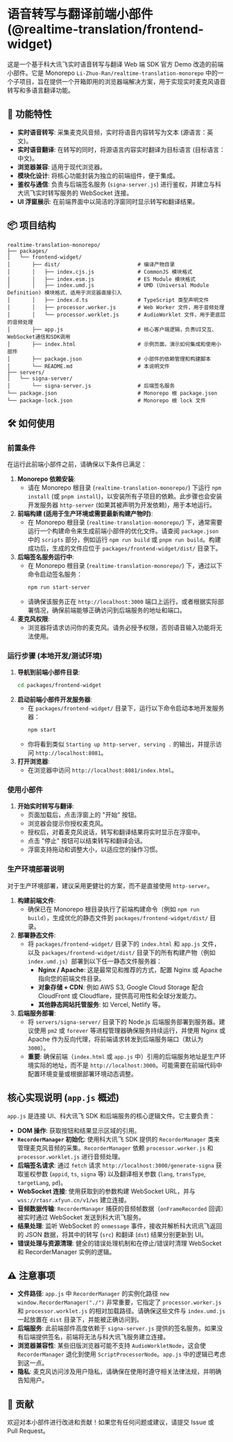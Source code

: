 # 语音转写与翻译前端小部件 (@realtime-translation/frontend-widget)

这是一个基于科大讯飞实时语音转写与翻译 Web 端 SDK 官方 Demo 改造的前端小部件。它是 Monorepo `Li-Zhuo-Ran/realtime-translation-monorepo` 中的一个子项目，旨在提供一个开箱即用的浏览器端解决方案，用于实现实时麦克风语音转写和多语言翻译功能。

## 🚀 功能特性

*   **实时语音转写**: 采集麦克风音频，实时将语音内容转写为文本 (源语言：英文)。
*   **实时语音翻译**: 在转写的同时，将源语言内容实时翻译为目标语言 (目标语言：中文)。
*   **浏览器兼容**: 适用于现代浏览器。
*   **模块化设计**: 将核心功能封装为独立的前端组件，便于集成。
*   **鉴权与通信**: 负责与后端签名服务 (`signa-server.js`) 进行鉴权，并建立与科大讯飞实时转写服务的 WebSocket 连接。
*   **UI 浮窗展示**: 在前端界面中以简洁的浮窗同时显示转写和翻译结果。

## 📦 项目结构
```
realtime-translation-monorepo/
├── packages/
│   └── frontend-widget/
│       ├── dist/                         # 编译产物目录
│       │   ├── index.cjs.js              # CommonJS 模块格式
│       │   ├── index.esm.js              # ES Module 模块格式
│       │   ├── index.umd.js              # UMD (Universal Module Definition) 模块格式，适用于浏览器直接引入
│       │   ├── index.d.ts                # TypeScript 类型声明文件
│       │   ├── processor.worker.js       # Web Worker 文件，用于音频处理
│       │   └── processor.worklet.js      # AudioWorklet 文件，用于更底层的音频处理
│       ├── app.js                        # 核心客户端逻辑，负责UI交互、WebSocket通信和SDK调用
│       ├── index.html                    # 示例页面，演示如何集成和使用小部件
│       ├── package.json                  # 小部件的依赖管理和构建脚本
│       └── README.md                     # 本说明文件
├── servers/
│   └── signa-server/
│       └── signa-server.js               # 后端签名服务
└── package.json                          # Monorepo 根 package.json
└── package-lock.json                     # Monorepo 根 lock 文件
```

## 🛠️ 如何使用

### 前置条件

在运行此前端小部件之前，请确保以下条件已满足：

1.  **Monorepo 依赖安装**:
    * 请在 Monorepo 根目录 (`realtime-translation-monorepo/`) 下运行 `npm install` (或 `pnpm install`)，以安装所有子项目的依赖。此步骤也会安装开发服务器 `http-server` (如果其被声明为开发依赖)，用于本地运行。
2.  **前端构建 (适用于生产环境或需要最新构建产物时)**:
    * 在 Monorepo 根目录 (`realtime-translation-monorepo/`) 下，通常需要运行一个构建命令来生成前端小部件的优化文件。请查阅 `package.json` 中的 `scripts` 部分，例如运行 `npm run build` 或 `pnpm run build`。构建成功后，生成的文件应位于 `packages/frontend-widget/dist/` 目录下。
3.  **后端签名服务运行中**:
    * 在 Monorepo 根目录 (`realtime-translation-monorepo/`) 下，通过以下命令启动签名服务：
        ```bash
        npm run start-server
        ```
    * 请确保该服务正在 `http://localhost:3000` 端口上运行，或者根据实际部署情况，确保前端能够正确访问到后端服务的地址和端口。
4.  **麦克风权限**:
    * 浏览器将请求访问你的麦克风。请务必授予权限，否则语音输入功能将无法使用。

### 运行步骤 (本地开发/测试环境)

1.  **导航到前端小部件目录**:
    ```bash
    cd packages/frontend-widget
    ```
2.  **启动前端小部件开发服务器**:
    * 在 `packages/frontend-widget/` 目录下，运行以下命令启动本地开发服务器：
        ```bash
        npm start
        ```
    * 你将看到类似 `Starting up http-server, serving .` 的输出，并提示访问 `http://localhost:8081`。
3.  **打开浏览器**:
    * 在浏览器中访问 `http://localhost:8081/index.html`。

### 使用小部件

1.  **开始实时转写与翻译**:
    * 页面加载后，点击浮窗上的 "开始" 按钮。
    * 浏览器会提示你授权麦克风。
    * 授权后，对着麦克风说话，转写和翻译结果将实时显示在浮窗中。
    * 点击 "停止" 按钮可以结束转写和翻译会话。
    * 浮窗支持拖动和调整大小，以适应您的操作习惯。

### 生产环境部署说明

对于生产环境部署，建议采用更健壮的方案，而不是直接使用 `http-server`。

1.  **构建前端文件**:
    * 确保已在 Monorepo 根目录执行了前端构建命令（例如 `npm run build`），生成优化的静态文件到 `packages/frontend-widget/dist/` 目录。
2.  **部署静态文件**:
    * 将 `packages/frontend-widget/` 目录下的 `index.html` 和 `app.js` 文件，以及 `packages/frontend-widget/dist/` 目录下的所有构建产物（例如 `index.umd.js`）部署到以下任一静态文件服务器：
        * **Nginx / Apache**: 这是最常见和推荐的方式，配置 Nginx 或 Apache 指向您的前端文件目录。
        * **对象存储 + CDN**: 例如 AWS S3, Google Cloud Storage 配合 CloudFront 或 Cloudflare，提供高可用性和全球分发能力。
        * **其他静态网站托管服务**: 如 Vercel, Netlify 等。
3.  **后端服务部署**:
    * 将 `servers/signa-server/` 目录下的 Node.js 后端服务部署到服务器。建议使用 `pm2` 或 `forever` 等进程管理器确保服务持续运行，并使用 Nginx 或 Apache 作为反向代理，将前端请求转发到后端服务端口（默认为 `3000`）。
    * **重要**: 确保前端（`index.html` 或 `app.js` 中）引用的后端服务地址是生产环境实际的地址，而不是 `http://localhost:3000`。可能需要在前端代码中配置环境变量或根据部署环境动态调整。

## 核心实现说明 (`app.js` 概述)

`app.js` 是连接 UI、科大讯飞 SDK 和后端服务的核心逻辑文件。它主要负责：

*   **DOM 操作**: 获取按钮和结果显示区域的引用。
*   **`RecorderManager` 初始化**: 使用科大讯飞 SDK 提供的 `RecorderManager` 类来管理麦克风音频的采集。`RecorderManager` 依赖 `processor.worker.js` 和 `processor.worklet.js` 进行音频处理。
*   **后端签名请求**: 通过 `fetch` 请求 `http://localhost:3000/generate-signa` 获取鉴权参数 (`appid`, `ts`, `signa` 等) 以及翻译相关参数 (`lang`, `transType`, `targetLang`, `pd`)。
*   **WebSocket 连接**: 使用获取到的参数构建 WebSocket URL，并与 `wss://rtasr.xfyun.cn/v1/ws` 建立连接。
*   **音频数据传输**: `RecorderManager` 捕获的音频帧数据（`onFrameRecorded` 回调）被实时通过 WebSocket 发送到科大讯飞服务。
*   **结果处理**: 监听 WebSocket 的 `onmessage` 事件，接收并解析科大讯讯飞返回的 JSON 数据，将其中的转写 (`src`) 和翻译 (`dst`) 结果分别更新到 UI。
*   **错误处理与资源清理**: 健全的错误处理机制和在停止/错误时清理 WebSocket 和 RecorderManager 实例的逻辑。

## ⚠️ 注意事项

*   **文件路径**: `app.js` 中 `RecorderManager` 的实例化路径 `new window.RecorderManager("./")` 非常重要，它指定了 `processor.worker.js` 和 `processor.worklet.js` 的相对加载路径。请确保这些文件与 `index.umd.js` 一起放置在 `dist` 目录下，并能被正确访问到。
*   **后端服务**: 此前端部件高度依赖于 `signa-server.js` 提供的签名服务。如果没有后端提供签名，前端将无法与科大讯飞服务建立连接。
*   **浏览器兼容性**: 某些旧版浏览器可能不支持 `AudioWorkletNode`，这会使 `RecorderManager` 退化到使用 `ScriptProcessorNode`。`app.js` 中的逻辑已考虑到这一点。
*   **隐私**: 麦克风访问涉及用户隐私，请确保在使用时遵守相关法律法规，并明确告知用户。

## 🤝 贡献

欢迎对本小部件进行改进和贡献！如果您有任何问题或建议，请提交 Issue 或 Pull Request。
